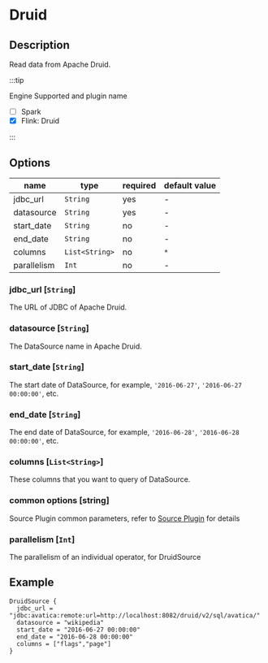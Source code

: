 # Druid

## Description

Read data from Apache Druid.

:::tip

Engine Supported and plugin name

* [ ] Spark
* [x] Flink: Druid

:::

## Options

| name       | type           | required | default value |
| ---------- | -------------- | -------- | ------------- |
| jdbc_url   | `String`       | yes      | -             |
| datasource | `String`       | yes      | -             |
| start_date | `String`       | no       | -             |
| end_date   | `String`       | no       | -             |
| columns    | `List<String>` | no       | `*`           |
| parallelism      | `Int`    | no       | -             |

### jdbc_url [`String`]

The URL of JDBC of Apache Druid.

### datasource [`String`]

The DataSource name in Apache Druid.

### start_date [`String`]

The start date of DataSource, for example, `'2016-06-27'`, `'2016-06-27 00:00:00'`, etc.

### end_date [`String`]

The end date of DataSource, for example, `'2016-06-28'`, `'2016-06-28 00:00:00'`, etc.

### columns [`List<String>`]

These columns that you want to query of DataSource.

### common options [string]

Source Plugin common parameters, refer to [Source Plugin](common-options.mdx) for details

### parallelism [`Int`]

The parallelism of an individual operator, for DruidSource

## Example

```hocon
DruidSource {
  jdbc_url = "jdbc:avatica:remote:url=http://localhost:8082/druid/v2/sql/avatica/"
  datasource = "wikipedia"
  start_date = "2016-06-27 00:00:00"
  end_date = "2016-06-28 00:00:00"
  columns = ["flags","page"]
}
```
